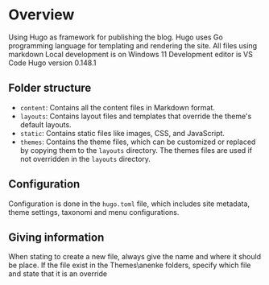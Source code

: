 
# Overview

Using Hugo as framework for publishing the blog.
Hugo uses Go programming language for templating and rendering the site.
All files using markdown
Local development is on Windows 11
Development editor is VS Code
Hugo version 0.148.1

## Folder structure

- `content`: Contains all the content files in Markdown format.
- `layouts`: Contains layout files and templates that override the theme's default layouts.
- `static`: Contains static files like images, CSS, and JavaScript.
- `themes`: Contains the theme files, which can be customized or replaced by copying them to the `layouts` directory. The themes files are used if not overridden in the `layouts` directory.

## Configuration

Configuration is done in the `hugo.toml` file, which includes site metadata, theme settings, taxonomi and menu configurations.

## Giving information

When stating to create a new file, always give the name and where it should be place.  If the file exist in the Themes\anenke folders, specify which file and state that it is an override
